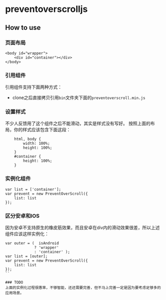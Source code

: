 # preventoverscrolljs

## How to use

### 页面布局
```
<body id="wrapper">
    <div id="container"></div>
</body>
```

### 引用组件
引用组件支持下面两种方式：
- clone之后直接拷贝引用`bin`文件夹下面的`preventoverscroll.min.js`

### 设置样式
不少人反馈用了这个组件之后不能滑动，其实是样式没有写好。
按照上面的布局，你的样式应该包含下面这段：
```
    html, body {
        width: 100%;
        height: 100%;
    }
    #container {
        height: 100%;
    }
```

### 实例化组件

```
var list = ['container'];
var prevent = new PreventOverScroll({
    list: list
});
```

### 区分安卓和IOS
因为安卓不支持原生的橡皮筋效果，而且安卓在div内的滑动效果很差，所以上述组件应该这样实例化：
```
var outer = (  isAndroid
             ? 'wrapper'
             : 'container' );
var list = [outer];
var prevent = new PreventOverScroll({
    list: list
});
``

### TODO
上面的实例化过程很愚笨，不够智能，还还需要完善，但不马上完善一定是因为要考虑足够多的应用场景。